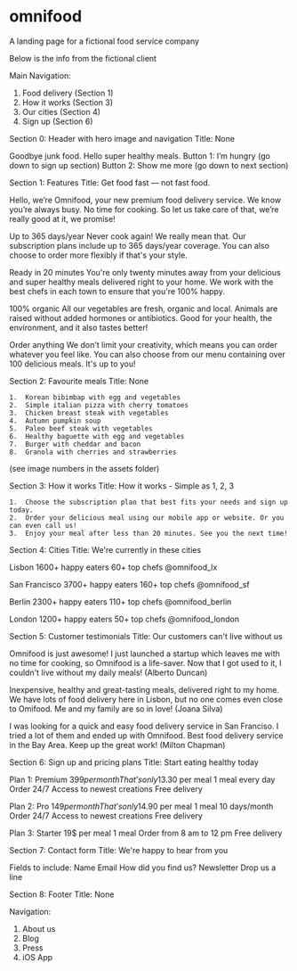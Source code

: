 # omnifood

A landing page for a fictional food service company

Below is the info from the fictional client

Main Navigation:

1. Food delivery (Section 1)
2. How it works (Section 3)
3. Our cities (Section 4)
4. Sign up (Section 6)

Section 0: Header with hero image and navigation
Title: None

Goodbye junk food. Hello super healthy meals.
Button 1: I’m hungry (go down to sign up section)
Button 2: Show me more (go down to next section)

Section 1: Features
Title: Get food fast — not fast food.

Hello, we’re Omnifood, your new premium food delivery service. We know you’re always busy. No time for cooking. So let us take care of that, we’re really good at it, we promise!

Up to 365 days/year
Never cook again! We really mean that. Our subscription plans include up to 365 days/year coverage. You can also choose to order more flexibly if that's your style.

Ready in 20 minutes
You're only twenty minutes away from your delicious and super healthy meals delivered right to your home. We work with the best chefs in each town to ensure that you're 100% happy.

100% organic
All our vegetables are fresh, organic and local. Animals are raised without added hormones or antibiotics. Good for your health, the environment, and it also tastes better!

Order anything
We don't limit your creativity, which means you can order whatever you feel like. You can also choose from our menu containing over 100 delicious meals. It's up to you!

Section 2: Favourite meals
Title: None

    1.	Korean bibimbap with egg and vegetables
    2.	Simple italian pizza with cherry tomatoes
    3.	Chicken breast steak with vegetables 
    4.	Autumn pumpkin soup
    5.	Paleo beef steak with vegetables
    6.	Healthy baguette with egg and vegetables
    7.	Burger with cheddar and bacon
    8.	Granola with cherries and strawberries

(see image numbers in the assets folder)

Section 3: How it works
Title: How it works - Simple as 1, 2, 3

    1.	Choose the subscription plan that best fits your needs and sign up today.
    2.	Order your delicious meal using our mobile app or website. Or you can even call us!
    3.	Enjoy your meal after less than 20 minutes. See you the next time!

Section 4: Cities
Title: We're currently in these cities

Lisbon
1600+ happy eaters
60+ top chefs
@omnifood_lx

San Francisco
3700+ happy eaters
160+ top chefs
@omnifood_sf

Berlin
2300+ happy eaters
110+ top chefs
@omnifood_berlin

London
1200+ happy eaters
50+ top chefs
@omnifood_london

Section 5: Customer testimonials
Title: Our customers can't live without us

Omnifood is just awesome! I just launched a startup which leaves me with no time for cooking, so Omnifood is a life-saver. Now that I got used to it, I couldn't live without my daily meals!
(Alberto Duncan)

Inexpensive, healthy and great-tasting meals, delivered right to my home. We have lots of food delivery here in Lisbon, but no one comes even close to Omifood. Me and my family are so in love!
(Joana Silva)

I was looking for a quick and easy food delivery service in San Franciso. I tried a lot of them and ended up with Omnifood. Best food delivery service in the Bay Area. Keep up the great work!
(Milton Chapman)

Section 6: Sign up and pricing plans
Title: Start eating healthy today

Plan 1: Premium
399$per month
That’s only 13.30$ per meal
1 meal every day
Order 24/7
Access to newest creations
Free delivery

Plan 2: Pro
149$per month
That’s only 14.90$ per meal
1 meal 10 days/month
Order 24/7
Access to newest creations
Free delivery

Plan 3: Starter
19\$ per meal
1 meal
Order from 8 am to 12 pm
Free delivery

Section 7: Contact form
Title: We're happy to hear from you

Fields to include:
Name
Email
How did you find us?
Newsletter
Drop us a line

Section 8: Footer
Title: None

Navigation:

1. About us
2. Blog
3. Press
4. iOS App
